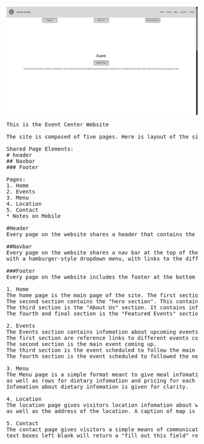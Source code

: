 ![alt text](https://github.com/EradifyerAO/Event-Center-Website/blob/main/Images/Home_page.png)


<pre>
This is the Event Center Website

The site is composed of five pages. Here is layout of the site:

Shared Page Elements:
# header
## Navbar
### Footer

Pages:
1. Home
2. Events
3. Menu
4. Location
5. Contact
* Notes on Mobile

#Header
Every page on the website shares a header that contains the site logo, and title. It also contains the navbar.

##Navbar
Every page on the website shares a nav bar at the top of the page. It uses a "hover" functionality for aesthetics. The navbar is designed to convert to a "mobile-friendly" version,
with a hamburger-style dropdown menu, with links to the different pages found there. 

###Footer
Every page on the website includes the footer at the bottom of the page. The footer contains basic copyright infomation and links to the host company's social media channels.

1. Home
The home page is the main page of the site. The first section contains reference links to different parts of the page.
The second section contains the "hero section". This contain a button to register for the upcoming event.
The third section is the "About Us" section. It contains infomation about the host company.
The fourth and final section is the "Featured Events" section. These are "snapshots" of the upcoming events. These snapshots are clickable links to more details about the specific event located on the "Events" page.

2. Events
The Events section contains infomation about upcoming events the host company is hosting.
The first section are reference links to different events contained on the page.
The second section is the main event coming up.
The third section is the event scheduled to follow the main event.
The fourth section is the event scheduled to followed the next event.

3. Menu
The Menu page is a simple format meant to give meal infomation about the upcoming event. It includes infomation about all five courses, 
as well as rows for dietary infomation and pricing for each course.
Infomation about dietary infomation is given for clarity.

4. Location
The location page gives visitors location infomation about where the host company will be hosting the events. An image of the map is shown, 
as well as the address of the location. A caption of map is given underneath the map image for clarifying infomation.

5. Contact
The contact page gives visitors a simple means of communication with the host company. Text forms collection infomation such as "name", "email", and a short message are offered here.
text boxes left blank will return a "fill out this field" requirement for all required fields.
</pre>
